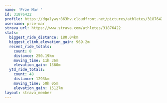```yaml
---
name: 'Prze Mar '
id: 31876422
profile: https://dgalywyr863hv.cloudfront.net/pictures/athletes/31876422/22548952/4/large.jpg
username: prze-mar
strava_url: https://www.strava.com/athletes/31876422
stats:
  biggest_ride_distance: 180.04km
  biggest_climb_elevation_gain: 969.2m
  recent_ride_totals:
    count: 8
    distance: 250.19km
    moving_time: 11h 36m
    elevation_gain: 1360m
  ytd_ride_totals:
    count: 48
    distance: 1293km
    moving_time: 50h 05m
    elevation_gain: 15127m
layout: strava_member
--- 
```

